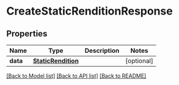 # CreateStaticRenditionResponse

## Properties
Name | Type | Description | Notes
------------ | ------------- | ------------- | -------------
**data** | [**StaticRendition**](StaticRendition.md) |  | [optional]

[[Back to Model list]](../README.md#documentation-for-models) [[Back to API list]](../README.md#documentation-for-api-endpoints) [[Back to README]](../README.md)


